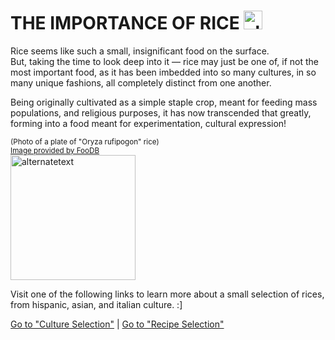 # THE IMPORTANCE OF RICE <img src="https://i.pinimg.com/564x/4c/0e/df/4c0edf5c95f6592fddbb54f48868a8f8.jpg" alt="alternatetext" width="30" height="30">
Rice seems like such a small, insignificant food on the surface.  
But, taking the time to look deep into it — rice may just be one of, if not the most important food, as it has been imbedded into so many cultures, in so many unique fashions, all completely distinct from one another.

Being originally cultivated as a simple staple crop, meant for feeding mass populations, and religious purposes, it has now transcended that greatly, forming into a food meant for experimentation, cultural expression!

<sub>(Photo of a plate of "Oryza rufipogon" rice)  
[Image provided by FooDB](https://foodb.ca/foods/FOOD00235)</sub>  
<img src="https://foodb.ca/system/foods/pictures/235/full/235.png?1334914336" alt="alternatetext" width="200" height="200">

Visit one of the following links to learn more about a small selection of rices, from hispanic, asian, and italian culture. :]

[Go to "Culture Selection"](bowl/Cultures/Culture_Selection.md) | [Go to "Recipe Selection"](Recipes/Recipe_Selection.md)
